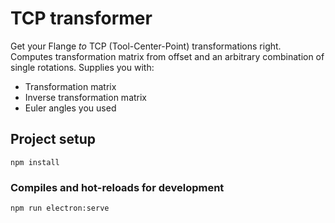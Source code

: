 # TCP transformer
Get your Flange *to* TCP (Tool-Center-Point) transformations right. Computes transformation matrix from offset and an arbitrary combination of single rotations.
Supplies you with:
* Transformation matrix
* Inverse transformation matrix
* Euler angles you used

## Project setup
```
npm install
```

### Compiles and hot-reloads for development
```
npm run electron:serve
```
